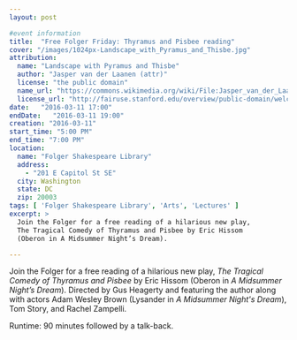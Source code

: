 ```yaml
---
layout: post

#event information
title:  "Free Folger Friday: Thyramus and Pisbee reading"
cover: "/images/1024px-Landscape_with_Pyramus_and_Thisbe.jpg"
attribution:
  name: "Landscape with Pyramus and Thisbe"
  author: "Jasper van der Laanen (attr)"
  license: "the public domain"
  name_url: "https://commons.wikimedia.org/wiki/File:Jasper_van_der_Laanen_(attr)_Landscape_with_Pyramus_and_Thisbe.jpg"
  license_url: "http://fairuse.stanford.edu/overview/public-domain/welcome"
date:   "2016-03-11 17:00"
endDate:   "2016-03-11 19:00"
creation: "2016-03-11"
start_time: "5:00 PM"
end_time: "7:00 PM"
location:
  name: "Folger Shakespeare Library"
  address:
    - "201 E Capitol St SE"
  city: Washington
  state: DC
  zip: 20003
tags: [ 'Folger Shakespeare Library', 'Arts', 'Lectures' ]
excerpt: >
  Join the Folger for a free reading of a hilarious new play,
  The Tragical Comedy of Thyramus and Pisbee by Eric Hissom
  (Oberon in A Midsummer Night’s Dream).

---
```


Join the Folger for a free reading of a hilarious new play,
*The Tragical Comedy of Thyramus and Pisbee* by Eric Hissom
(Oberon in *A Midsummer Night’s Dream*). Directed by Gus Heagerty
and featuring the author along with actors Adam Wesley Brown
(Lysander in *A Midsummer Night's Dream*), Tom Story, and Rachel Zampelli. 

Runtime: 90 minutes followed by a talk-back.

